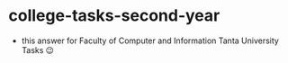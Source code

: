 # college-tasks-second-year


- this answer for Faculty of Computer and Information Tanta University Tasks 😉
